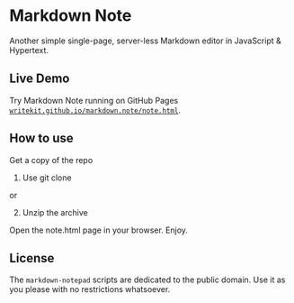 # Markdown Note

Another simple single-page, server-less Markdown editor in JavaScript & Hypertext.

## Live Demo

Try Markdown Note running
on GitHub Pages [`writekit.github.io/markdown.note/note.html`](http://writekit.github.io/markdown.note/note.htmll).


## How to use

Get a copy of the repo

1) Use git clone 

or 

2) Unzip the archive 

Open the note.html page in your browser. Enjoy.



## License

The `markdown-notepad` scripts are dedicated to the public domain.
Use it as you please with no restrictions whatsoever.
